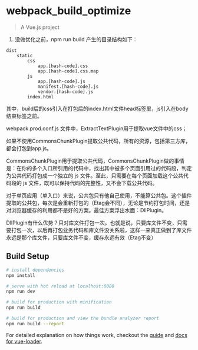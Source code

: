 # webpack_build_optimize

> A Vue.js project

1. 没做优化之前，npm run build 产生的目录结构如下：
```
dist
    static
        css
            app.[hash-code].css
            app.[hash-code].css.map
        js
            app.[hash-code].js
            manifest.[hash-code].js
            vendor.[hash-code].js
        index.html
```
其中，build后的css引入在打包后的index.html文件head标签里，js引入在body结束标签之前。 
 
webpack.prod.conf.js 文件中，ExtractTextPlugin用于提取vue文件中的css；
  
如果不使用CommonsChunkPlugin提取公共代码，所有的资源，包括第三方库，都会打包到app.js。  

CommonsChunkPlugin用于提取公共代码，CommonsChunkPlugin做的事情是：在你的多个入口所引用的代码中，找出其中被多个页面引用过的代码段，判定为公共代码打包成一个独立的 js 文件。至此，只需要在每个页面加载这个公共代码段的 js 文件，既可以保持代码的完整性，又不会下载公共代码。

对于单页应用（单入口）来说，公共包只有他自己使用，不能算公共包。这个插件提取的公共包，每次是会重新打包的（Etag会不同），无论是节约打包时间，还是对浏览器缓存的利用都不是好的方案。最佳方案浮出水面：DllPlugin。

DllPlugin有什么优势？只对库文件打包一次。也就是说，只要库文件不变，只需要打包一次，以后再打包业务代码和库文件没关系啦，这样一来真正做到了库文件永远是那个库文件，只要库文件不变，缓存永远有效（Etag不变）

## Build Setup

``` bash
# install dependencies
npm install

# serve with hot reload at localhost:8080
npm run dev

# build for production with minification
npm run build

# build for production and view the bundle analyzer report
npm run build --report
```

For detailed explanation on how things work, checkout the [guide](http://vuejs-templates.github.io/webpack/) and [docs for vue-loader](http://vuejs.github.io/vue-loader).
